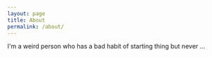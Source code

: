 ```yaml
---
layout: page
title: About
permalink: /about/
---
```

I'm a weird person who has a bad habit of starting thing but never ...

